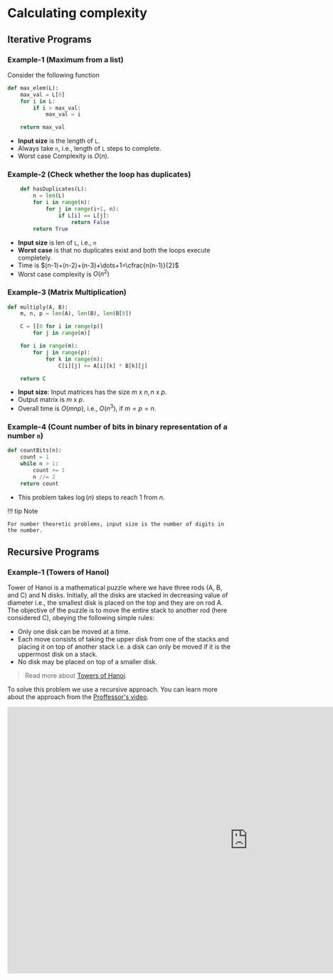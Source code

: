 # Calculating complexity

## Iterative Programs

### Example-1 (Maximum from a list)

Consider the following function

```python linenums="1" title="max_list.py"
def max_elem(L):
    max_val = L[0]
    for i in L:
        if i > max_val:
            max_val = i

    return max_val
```

- **Input size** is the length of `L`.
- Always take `n`, i.e., length of `L` steps to complete.
- Worst case Complexity is $O(n)$.

### Example-2 (Check whether the loop has duplicates)

```python linenums="1" title="duplicates_in_list.py"
    def hasDuplicates(L):
        n = len(L)
        for i in range(n):
            for j in range(i+1, n):
                if L[i] == L[j]:
                    return False
        return True
```

- **Input size** is len of `L`, i.e., `n`
- **Worst case** is that no duplicates exist and both the loops execute completely.
- Time is $(n-1)+(n-2)+(n-3)+\dots+1=\cfrac{n(n-1)}{2}$
- Worst case complexity is $O(n^2)$

### Example-3 (Matrix Multiplication)

```python linenums="1" title="matrix_multiplication.py"
def multiply(A, B):
    m, n, p = len(A), len(B), len(B[0])

    C = [[0 for i in range(p)]
        for j in range(m)]

    for i in range(m):
        for j in range(p):
            for k in range(n):
                C[i][j] += A[i][k] * B[k][j]

    return C
```

- **Input size**: Input matrices has the size $m \text{ x } n,n\text{ x }p$.
- Output matrix is $m\text{ x }p$.
- Overall time is $O(mnp)$, i.e., $O(n^3)$, if $m = p = n$.

### Example-4 (Count number of bits in binary representation of a number `n`)

```python linenums="1" title="no_of_bits.py"
def countBits(n):
    count = 1
    while n > 1:
        count += 1
        n //= 2
    return count
```

- This problem takes $\log(n)$ steps to reach $1$ from $n$.

!!! tip Note

    For number theoretic problems, input size is the number of digits in the number.

## Recursive Programs

### Example-1 (Towers of Hanoi)

Tower of Hanoi is a mathematical puzzle where we have three rods (A, B, and C) and N disks. Initially, all the disks are stacked in decreasing value of diameter i.e., the smallest disk is placed on the top and they are on rod A. The objective of the puzzle is to move the entire stack to another rod (here considered C), obeying the following simple rules:

- Only one disk can be moved at a time.
- Each move consists of taking the upper disk from one of the stacks and placing it on top of another stack i.e. a disk can only be moved if it is the uppermost disk on a stack.
- No disk may be placed on top of a smaller disk.

> Read more about [Towers of Hanoi](https://en.wikipedia.org/wiki/Tower_of_Hanoi).

To solve this problem we use a recursive approach. You can learn more about the approach from the [Proffessor's video](https://www.youtube.com/watch?v=L1SPxZvjpoM&t=626s).

<iframe width="1080" height="600" src="https://www.youtube.com/embed/L1SPxZvjpoM?start=626" title="W2L3_Calculating Complexity - Examples" frameborder="0" allow="accelerometer; autoplay; clipboard-write; encrypted-media; gyroscope; picture-in-picture; web-share" allowfullscreen></iframe>
